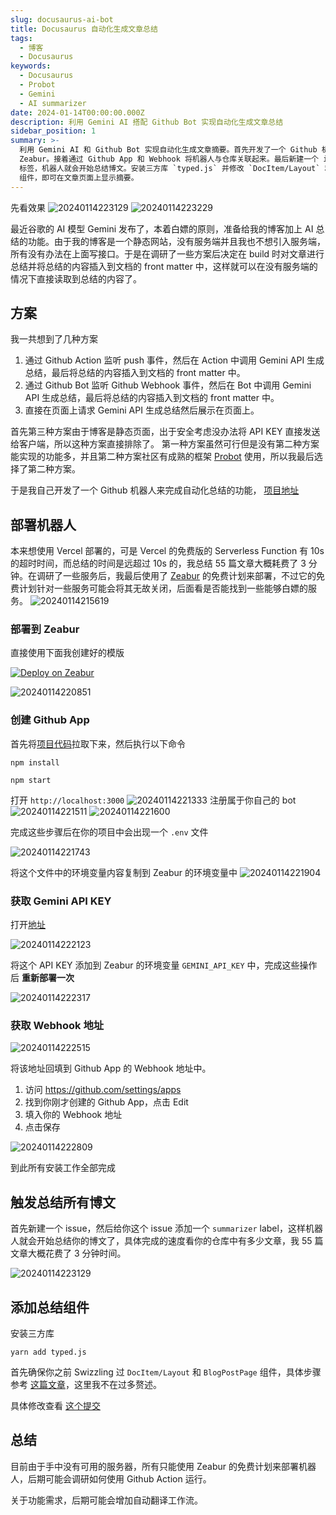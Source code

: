 ```yaml
---
slug: docusaurus-ai-bot
title: Docusaurus 自动化生成文章总结
tags:
  - 博客
  - Docusaurus
keywords:
  - Docusaurus
  - Probot
  - Gemini
  - AI summarizer
date: 2024-01-14T00:00:00.000Z
description: 利用 Gemini AI 搭配 Github Bot 实现自动化生成文章总结
sidebar_position: 1
summary: >-
  利用 Gemini AI 和 Github Bot 实现自动化生成文章摘要。首先开发了一个 Github 机器人来完成自动化摘要的功能，然后将其部署到
  Zeabur。接着通过 Github App 和 Webhook 将机器人与仓库关联起来。最后新建一个 issue 并添加 `summarizer`
  标签，机器人就会开始总结博文。安装三方库 `typed.js` 并修改 `DocItem/Layout` 和 `BlogPostPage`
  组件，即可在文章页面上显示摘要。
---
```


先看效果
![20240114223129](https://raw.githubusercontent.com/3Alan/images/master/img/20240114223129.png)
![20240114223229](https://raw.githubusercontent.com/3Alan/images/master/img/20240114223229.png)

最近谷歌的 AI 模型 Gemini 发布了，本着白嫖的原则，准备给我的博客加上 AI 总结的功能。由于我的博客是一个静态网站，没有服务端并且我也不想引入服务端，所有没有办法在上面写接口。于是在调研了一些方案后决定在 build 时对文章进行总结并将总结的内容插入到文档的 front matter 中，这样就可以在没有服务端的情况下直接读取到总结的内容了。

## 方案

我一共想到了几种方案

1. 通过 Github Action 监听 push 事件，然后在 Action 中调用 Gemini API 生成总结，最后将总结的内容插入到文档的 front matter 中。
2. 通过 Github Bot 监听 Github Webhook 事件，然后在 Bot 中调用 Gemini API 生成总结，最后将总结的内容插入到文档的 front matter 中。
3. 直接在页面上请求 Gemini API 生成总结然后展示在页面上。

首先第三种方案由于博客是静态页面，出于安全考虑没办法将 API KEY 直接发送给客户端，所以这种方案直接排除了。
第一种方案虽然可行但是没有第二种方案能实现的功能多，并且第二种方案社区有成熟的框架 [Probot](https://probot.github.io/) 使用，所以我最后选择了第二种方案。

于是我自己开发了一个 Github 机器人来完成自动化总结的功能， [项目地址](https://github.com/3Alan/docs-ai-bot)

## 部署机器人

本来想使用 Vercel 部署的，可是 Vercel 的免费版的 Serverless Function 有 10s 的超时时间，而总结的时间是远超过 10s 的，我总结 55 篇文章大概耗费了 3 分钟。在调研了一些服务后，我最后使用了 [Zeabur](https://zeabur.com?referralCode=3Alan) 的免费计划来部署，不过它的免费计划针对一些服务可能会将其无故关闭，后面看是否能找到一些能够白嫖的服务。
![20240114215619](https://raw.githubusercontent.com/3Alan/images/master/img/20240114215619.png)

### 部署到 Zeabur

直接使用下面我创建好的模版

[![Deploy on Zeabur](https://zeabur.com/button.svg)](https://zeabur.com/templates/EZOGJM?referralCode=3Alan)

![20240114220851](https://raw.githubusercontent.com/3Alan/images/master/img/20240114220851.png)

### 创建 Github App

首先将[项目代码](https://github.com/3Alan/docs-ai-bot)拉取下来，然后执行以下命令

```
npm install

npm start
```

打开 `http://localhost:3000`
![20240114221333](https://raw.githubusercontent.com/3Alan/images/master/img/20240114221333.png)
注册属于你自己的 bot
![20240114221511](https://raw.githubusercontent.com/3Alan/images/master/img/20240114221511.png)
![20240114221600](https://raw.githubusercontent.com/3Alan/images/master/img/20240114221600.png)

完成这些步骤后在你的项目中会出现一个 `.env` 文件

![20240114221743](https://raw.githubusercontent.com/3Alan/images/master/img/20240114221743.png)

将这个文件中的环境变量内容复制到 Zeabur 的环境变量中
![20240114221904](https://raw.githubusercontent.com/3Alan/images/master/img/20240114221904.png)

### 获取 Gemini API KEY

打开[地址](https://makersuite.google.com/app/prompts/new_freeform)

![20240114222123](https://raw.githubusercontent.com/3Alan/images/master/img/20240114222123.png)

将这个 API KEY 添加到 Zeabur 的环境变量 `GEMINI_API_KEY` 中，完成这些操作后 **重新部署一次**

![20240114222317](https://raw.githubusercontent.com/3Alan/images/master/img/20240114222317.png)

### 获取 Webhook 地址

![20240114222515](https://raw.githubusercontent.com/3Alan/images/master/img/20240114222515.png)

将该地址回填到 Github App 的 Webhook 地址中。

1. 访问 https://github.com/settings/apps
2. 找到你刚才创建的 Github App，点击 Edit
3. 填入你的 Webhook 地址
4. 点击保存

![20240114222809](https://raw.githubusercontent.com/3Alan/images/master/img/20240114222809.png)

到此所有安装工作全部完成

## 触发总结所有博文

首先新建一个 issue，然后给你这个 issue 添加一个 `summarizer` label，这样机器人就会开始总结你的博文了，具体完成的速度看你的仓库中有多少文章，我 55 篇文章大概花费了 3 分钟时间。

![20240114223129](https://raw.githubusercontent.com/3Alan/images/master/img/20240114223129.png)

## 添加总结组件

安装三方库

```
yarn add typed.js
```

首先确保你之前 Swizzling 过 `DocItem/Layout` 和 `BlogPostPage` 组件，具体步骤参考 [这篇文章](/posts/blog-guides/docusaurus-comment#swizzling-docusaurus-内部组件)，这里我不在过多赘述。

具体修改查看 [这个提交](https://github.com/3Alan/site/commit/ce04cf23f0ae36c118db2bb8d359b2ee85f2676c)

## 总结

目前由于手中没有可用的服务器，所有只能使用 Zeabur 的免费计划来部署机器人，后期可能会调研如何使用 Github Action 运行。

关于功能需求，后期可能会增加自动翻译工作流。

